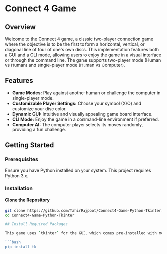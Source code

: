 # Connect 4 Game

## Overview
Welcome to the Connect 4 game, a classic two-player connection game where the objective is to be the first to form a horizontal, vertical, or diagonal line of four of one's own discs. This implementation features both a GUI and a CLI mode, allowing users to enjoy the game in a visual interface or through the command line. The game supports two-player mode (Human vs Human) and single-player mode (Human vs Computer).

## Features
- **Game Modes:** Play against another human or challenge the computer in single-player mode.
- **Customizable Player Settings:** Choose your symbol (X/O) and customize your disc color.
- **Dynamic GUI:** Intuitive and visually appealing game board interface.
- **CLI Mode:** Enjoy the game in a command-line environment if preferred.
- **Computer AI:** The computer player selects its moves randomly, providing a fun challenge.

## Getting Started

### Prerequisites
Ensure you have Python installed on your system. This project requires Python 3.x.

### Installation

#### Clone the Repository
```bash
git clone https://github.com/TahirRajpoot/Connect4-Game-Python-Tkinter.git
cd Connect4-Game-Python-Tkinter

## Install Required Packages

This game uses `tkinter` for the GUI, which comes pre-installed with most Python distributions. If you don't have it installed, you can install it using:

```bash
pip install tk

